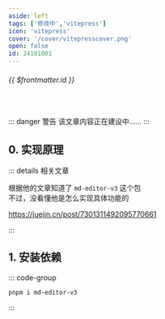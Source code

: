 ```yaml
---
aside: left
tags: ['修改中','vitepress']
icon: 'vitepress'
cover: '/cover/vitepresscover.png'
open: false
id: 24101001
---
```

 
######  {{ $frontmatter.id }}
 
<br/>
 
::: danger <Badge type='warning'>警告</Badge>
该文章内容正在建设中......
:::


## 0. 实现原理

::: details 相关文章

根据他的文章知道了 `md-editor-v3` 这个包  
不过，没看懂他是怎么实现具体功能的  

https://juejin.cn/post/7301311492095770661

:::


## 1. 安装依赖

::: code-group

```shell [pnpm]
pnpm i md-editor-v3
```

:::